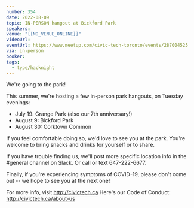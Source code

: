 ```yaml
---
number: 354
date: 2022-08-09
topic: IN-PERSON hangout at Bickford Park
speakers:
venue: "[[NO_VENUE_ONLINE]]"
videoUrl: 
eventUrl: https://www.meetup.com/civic-tech-toronto/events/287004525
via: in-person
booker: 
tags:
  - type/hacknight
---
```


We're going to the park!

This summer, we're hosting a few in-person park hangouts, on Tuesday evenings:

* July 19: Grange Park (also our 7th anniversary!)
* August 9: Bickford Park
* August 30: Corktown Common

If you feel comfortable doing so, we'd love to see you at the park. You're welcome to bring snacks and drinks for yourself or to share.

If you have trouble finding us, we'll post more specific location info in the #general channel on Slack. Or call or text 647-222-6677.

Finally, if you're experiencing symptoms of COVID-19, please don't come out -- we hope to see you at the next one!

For more info, visit http://civictech.ca
Here's our Code of Conduct: http://civictech.ca/about-us
